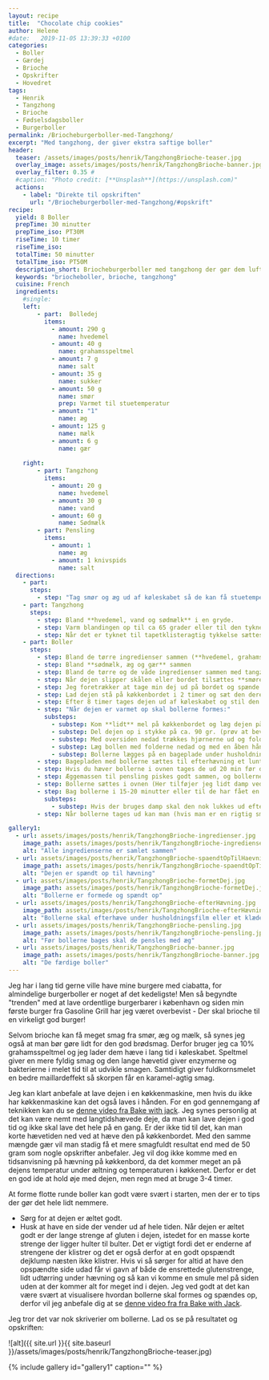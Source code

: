 ```yaml
---
layout: recipe
title:  "Chocolate chip cookies"
author: Helene
#date:   2019-11-05 13:39:33 +0100
categories:  
  - Boller 
  - Gærdej
  - Brioche
  - Opskrifter
  - Hovedret  
tags: 
  - Henrik
  - Tangzhong
  - Brioche
  - Fødselsdagsboller
  - Burgerboller
permalink: /Briocheburgerboller-med-Tangzhong/
excerpt: "Med tangzhong, der giver ekstra saftige boller"
header:
  teaser: /assets/images/posts/henrik/TangzhongBrioche-teaser.jpg
  overlay_image: assets/images/posts/henrik/TangzhongBrioche-banner.jpg
  overlay_filter: 0.35 # 
  #caption: "Photo credit: [**Unsplash**](https://unsplash.com)"
  actions:
    - label: "Direkte til opskriften"
      url: "/Briocheburgerboller-med-Tangzhong/#opskrift"
recipe:
  yield: 8 Boller
  prepTime: 30 minutter
  prepTime_iso: PT30M
  riseTime: 10 timer
  riseTime_iso: 
  totalTime: 50 minutter
  totalTime_iso: PT50M
  description_short: Briocheburgerboller med tangzhong der gør dem luftige og lækre
  keywords: "briocheboller, brioche, tangzhong"
  cuisine: French
  ingredients:
    #single:  
    left: 
        - part:  Bolledej
          items:
            - amount: 290 g 
              name: hvedemel
            - amount: 40 g 
              name: grahamsspeltmel     
            - amount: 7 g   
              name: salt     
            - amount: 35 g 
              name: sukker     
            - amount: 50 g 
              name: smør
              prep: Varmet til stuetemperatur     
            - amount: "1"
              name: æg     
            - amount: 125 g 
              name: mælk     
            - amount: 6 g 
              name: gær     
            
    right:
        - part: Tangzhong
          items:
            - amount: 20 g 
              name: hvedemel  
            - amount: 30 g
              name: vand
            - amount: 60 g 
              name: Sødmælk
        - part: Pensling
          items:
            - amount: 1
              name: æg
            - amount: 1 knivspids
              name: salt
  directions:
    - part: 
      steps:
        - step: "Tag smør og æg ud af køleskabet så de kan få stuetemperatur mens du laver tangzhong"
    - part: Tangzhong
      steps:
        - step: Bland **hvedemel, vand og sødmælk** i en gryde.  
        - step: Varm blandingen op til ca 65 grader eller til den tykner. Sørg for at røre ofte da det tykner hurtigt i bunden.
        - step: Når det er tyknet til tapetklisteragtig tykkelse sættes tangzhong'en til afkøling.
    - part: Boller
      steps: 
        - step: Bland de tørre ingredienser sammen (**hvedemel, grahamsspeltmel, salt og sukker**)
        - step: Bland **sødmælk, æg og gær** sammen
        - step: Bland de tørre og de våde ingredienser sammen med tangzhong, så der kun mangler at blive tilsat smør og ælt godt. Brug en røremaskine hvis du har, beriget dej kan tage meget lang tid at ælte.
        - step: Når dejen slipper skålen eller bordet tilsættes **smøret** lidt af gangen og der æltes til dejen har optaget alt smøret og ikke længere er fedtet men mere glat. [Har du ikke en bagemaskine, kan du se her hvordan man får smøret optaget i dejen](https://www.bakewithjack.co.uk/videos/2019/6/20/bread-tip-203-how-to-get-butter-into-your-brioche-by-hand-3W3Rw)
        - step: Jeg foretrækker at tage min dej ud på bordet og spænde den op inden jeg sætter den til hævning. Har du ikke styr på hvordan man gør kan de undlades, men du kan også se [Bake with Jack videoen fra forrige punkt.](https://www.bakewithjack.co.uk/videos/2019/6/20/bread-tip-203-how-to-get-butter-into-your-brioche-by-hand-3W3Rw)
        - step: Lad dejen stå på køkkenbordet i 2 timer og sæt den derefter i køleskabet i mindst 8 timer. (Har du ikke 8 timer, kan du overveje bare at lade den stå på køkkenbordet og lade den hæve til ca dobbelt størrelse.)
        - step: Efter 8 timer tages dejen ud af køleskabet og stil den lunt i 2 timer for at varme op
        - step: "Når dejen er varmet op skal bollerne formes:"
          substeps:
            - substep: Kom **lidt** mel på køkkenbordet og læg dejen på bordet med oversiden nedad og mas den flad og firkantet.
            - substep: Del dejen op i stykke på ca. 90 gr. (prøv at bevare så meget af "oversiden" som muligt på hvert stykke)
            - substep: Med oversiden nedad trækkes hjørnerne ud og foldes 2/3 in over resten af bollen. Dette gøres med hvert hjørne og gøres igen med hver af de nye hjørner.
            - substep: Læg bollen med folderne nedad og med en åben hånd føres bollen i cirkler så den bliver trillet til en rund og opspændt kugle.
            - substep: Bollerne lægges på en bageplade under husholdningsfilm eller let fugtet klæde.
        - step: Bagepladen med bollerne sættes til efterhævning et lunt sted i 1.5 time (jeg bruger en ovn der har været tændt i 10-20 sekunder).
        - step: Hvis du hæver bollerne i ovnen tages de ud 20 min før de skal bages og ovnen tændes på 180 grader 
        - step: Æggemassen til pensling piskes godt sammen, og bollerne penles grundigt.
        - step: Bollerne sættes i ovnen (Her tilføjer jeg lidt damp ved at helde kogende vand i en bradepande i bunden af ovnen, men det kan undlades)
        - step: Bag bollerne i 15-20 minutter eller til de har fået en flot brun overflade. 
          substeps: 
            - substep: Hvis der bruges damp skal den nok lukkes ud efter 12-15 minutter for at få en ordentlig bruning.
        - step: Når bollerne tages ud kan man (hvis man er en rigtig smørgris) pensle dem med lidt smeltetsmør.

gallery1:
  - url: assets/images/posts/henrik/TangzhongBrioche-ingredienser.jpg
    image_path: assets/images/posts/henrik/TangzhongBrioche-ingredienser.jpg
    alt: "Alle ingredienserne er samlet sammen"
  - url: assets/images/posts/henrik/TangzhongBrioche-spaendtOpTilHaevning.jpg
    image_path: assets/images/posts/henrik/TangzhongBrioche-spaendtOpTilHaevning.jpg
    alt: "Dejen er spændt op til hævning"  
  - url: assets/images/posts/henrik/TangzhongBrioche-formetDej.jpg
    image_path: assets/images/posts/henrik/TangzhongBrioche-formetDej.jpg
    alt: "Bollerne er formede og spændt op"  
  - url: assets/images/posts/henrik/TangzhongBrioche-efterHævning.jpg
    image_path: assets/images/posts/henrik/TangzhongBrioche-efterHævning.jpg
    alt: "Bollerne skal efterhæve under husholdningsfilm eller et klæde"
  - url: assets/images/posts/henrik/TangzhongBrioche-pensling.jpg
    image_path: assets/images/posts/henrik/TangzhongBrioche-pensling.jpg
    alt: "Før bollerne bages skal de pensles med æg" 
  - url: assets/images/posts/henrik/TangzhongBrioche-banner.jpg
    image_path: assets/images/posts/henrik/TangzhongBrioche-banner.jpg
    alt: "De færdige boller"
---
```


Jeg har i lang tid gerne ville have mine burgere med ciabatta, for almindelige burgerboller er noget af det kedeligste! Men så begyndte "trenden" med at lave ordentlige burgerbarer i københavn og siden min første burger fra Gasoline Grill har jeg været overbevist - Der skal brioche til en virkeligt god burger! 

Selvom brioche kan få meget smag fra smør, æg og mælk, så synes jeg også at man bør gøre lidt for den god brødsmag. Derfor bruger jeg ca 10% grahamsspeltmel og jeg lader dem hæve i lang tid i køleskabet. Speltmel giver en mere fyldig smag og den lange hævetid giver enzymerne og bakterierne i melet tid til at udvikle smagen. Samtidigt giver fuldkornsmelet en bedre maillardeffekt så skorpen får en karamel-agtig smag. 

Jeg kan klart anbefale at lave dejen i en køkkenmaskine, men hvis du ikke har køkkenmaskine kan det også laves i hånden. For en god gennemgang af teknikken kan du se [denne video fra Bake with jack][BakewJackBrioche]. 
Jeg synes personlig at det kan være nemt med langtidshævede deje, da man kan lave dejen i god tid og ikke skal lave det hele på en gang. Er der ikke tid til det, kan man korte hævetiden ned ved at hæve den på køkkenbordet. Med den samme mængde gær vil man stadig få et mere smagfuldt resultat end med de 50 gram som nogle opskrifter anbefaler. Jeg vil dog ikke komme med en tidsanvisning på hævning på køkkenbord, da det kommer meget an på dejens temperatur under æltning og temperaturen i køkkenet. Derfor er det en god ide at hold øje med dejen, men regn med at bruge 3-4 timer.

At forme flotte runde boller kan godt være svært i starten, men der er to tips der gør det hele lidt nemmere. 
* Sørg for at dejen er æltet godt.
* Husk at have en side der vender ud af hele tiden. 
Når dejen er æltet godt er der lange strenge af gluten i dejen, istedet for en masse korte strenge der ligger hulter til bulter. Det er vigtigt fordi det er enderne af strengene der klistrer og det er også derfor at en godt opspændt dejklump næsten ikke klistrer. Hvis vi så sørger for altid at have den opspændte side udad får vi gavn af både de ensrettede glutenstrenge, lidt udtørring under hævning og så kan vi komme en smule mel på siden uden at der kommer alt for meget ind i dejen.
Jeg ved godt at det kan være svært at visualisere hvordan bollerne skal formes og spændes op, derfor vil jeg anbefale dig at se [denne video fra fra Bake with Jack][BakewJackShape].

Jeg tror det var nok skriverier om bollerne. Lad os se på resultatet og opskriften:

![alt]({{ site.url }}{{ site.baseurl }}/assets/images/posts/henrik/TangzhongBrioche-teaser.jpg)


{% include gallery id="gallery1"  caption="" %}



[BakewJackBrioche]: https://www.bakewithjack.co.uk/videos/2019/6/20/bread-tip-203-how-to-get-butter-into-your-brioche-by-hand-3W3Rw
[BakewJackShape]: https://www.bakewithjack.co.uk/videos/2018/2/15/bread-tip-51-how-to-shape-up-perfect-bread-rolls
